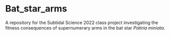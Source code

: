 # Bat_star_arms
A repository for the Subtidal Science 2022 class project investigating the fitness consequences of supernumerary arms in the bat star *Patiria miniata*.
